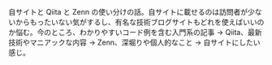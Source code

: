自サイトと Qiita と Zenn の使い分けの話。自サイトに載せるのは訪問者が少ないからもったいない気がするし、有名な技術ブログサイトもどれを使えばいいのか悩む。今のところ、わかりやすいコード例を含む入門系の記事 → Qiita、最新技術やマニアックな内容 → Zenn、深堀りや個人的なこと → 自サイトにしたい感じ。
